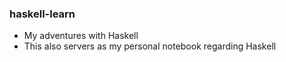 ### haskell-learn
* My adventures with Haskell
* This also servers as my personal notebook regarding Haskell

